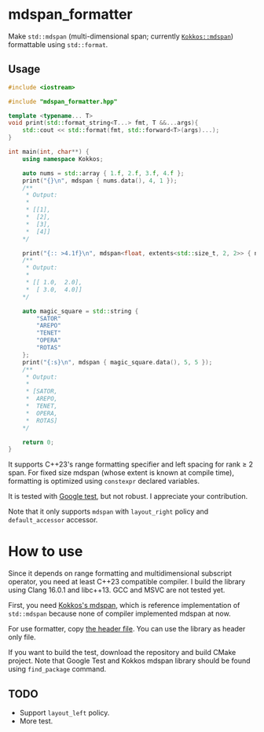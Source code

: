 # mdspan_formatter
Make `std::mdspan` (multi-dimensional span; currently [`Kokkos::mdspan`](https://github.com/kokkos/mdspan)) formattable using `std::format`.

## Usage

```c++
#include <iostream>

#include "mdspan_formatter.hpp"

template <typename... T>
void print(std::format_string<T...> fmt, T &&...args){
    std::cout << std::format(fmt, std::forward<T>(args)...);
}

int main(int, char**) {
    using namespace Kokkos;

    auto nums = std::array { 1.f, 2.f, 3.f, 4.f };
    print("{}\n", mdspan { nums.data(), 4, 1 });
    /**
     * Output:
     * 
     * [[1],
     *  [2],
     *  [3],
     *  [4]]
    */

    print("{:: >4.1f}\n", mdspan<float, extents<std::size_t, 2, 2>> { nums.data() });
    /**
     * Output:
     * 
     * [[ 1.0,  2.0],
     *  [ 3.0,  4.0]]
    */

    auto magic_square = std::string {
        "SATOR"
        "AREPO"
        "TENET"
        "OPERA"
        "ROTAS"
    };
    print("{:s}\n", mdspan { magic_square.data(), 5, 5 });
    /**
     * Output:
     * 
     * [SATOR,
     *  AREPO,
     *  TENET,
     *  OPERA,
     *  ROTAS]
    */

    return 0;
}
```

It supports C++23's range formatting specifier and left spacing for rank ≥ 2 span.
For fixed size mdspan (whose extent is known at compile time), formatting is optimized using `constexpr` declared variables.

It is tested with [Google test](https://github.com/google/googletest/issues), but not robust. I appreciate your contribution.

Note that it only supports `mdspan` with `layout_right` policy and `default_accessor` accessor.

# How to use

Since it depends on range formatting and multidimensional subscript operator, you need at least C++23 compatible compiler.
I build the library using Clang 16.0.1 and libc++13. GCC and MSVC are not tested yet.

First, you need [Kokkos's mdspan](https://github.com/kokkos/mdspan), which is reference implementation of `std::mdspan` because none of compiler
implemented mdspan at now.

For use formatter, copy [the header file](https://github.com/stripe2933/mdspan_formatter/blob/main/include/mdspan_formatter.hpp).
You can use the library as header only file.

If you want to build the test, download the repository and build CMake project. Note that Google Test and Kokkos mdspan library should be found using
`find_package` command.

## TODO

- Support `layout_left` policy.
- More test.
